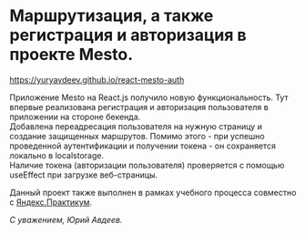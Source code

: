 # Маршрутизация, а также регистрация и авторизация в проекте Mesto.    
https://yuryavdeev.github.io/react-mesto-auth    

Приложение Mesto на React.js получило новую функциональность. 
Тут впервые реализована регистрация и авторизация пользователя в приложении на стороне бекенда.    
Добавлена переадресация пользователя на нужную страницу и создание защищенных маршрутов. Помимо этого - при успешно проведенной аутентификации и получении токена - он сохраняется локально в localstorage.    
Наличие токена (авторизации пользователя) проверяется с помощью useEffect при загрузке веб-страницы.    

Данный проект также выполнен в рамках учебного процесса совместно с [Яндекс.Практикум](https://praktikum.yandex.ru/).    

_С уважением, Юрий Авдеев._